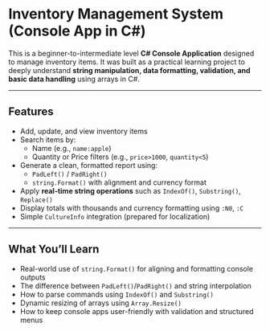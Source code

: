 # Inventory Management System (Console App in C#)

This is a beginner-to-intermediate level **C# Console Application** designed to manage inventory items. It was built as a practical learning project to deeply understand **string manipulation, data formatting, validation, and basic data handling** using arrays in C#.

---

## Features

- Add, update, and view inventory items
- Search items by:
  - Name (e.g., `name:apple`)
  - Quantity or Price filters (e.g., `price>1000`, `quantity<5`)
- Generate a clean, formatted report using:
  - `PadLeft()` / `PadRight()`
  - `string.Format()` with alignment and currency format
- Apply **real-time string operations** such as `IndexOf()`, `Substring()`, `Replace()`
- Display totals with thousands and currency formatting using `:N0`, `:C`
- Simple `CultureInfo` integration (prepared for localization)

---

## What You’ll Learn

- Real-world use of `string.Format()` for aligning and formatting console outputs
- The difference between `PadLeft()`/`PadRight()` and string interpolation
- How to parse commands using `IndexOf()` and `Substring()`
- Dynamic resizing of arrays using `Array.Resize()`
- How to keep console apps user-friendly with validation and structured menus

